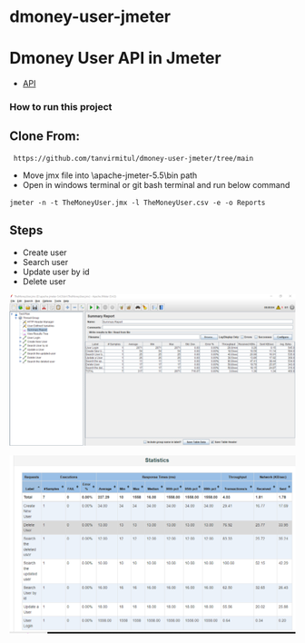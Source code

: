 # dmoney-user-jmeter
# Dmoney User API in Jmeter

- [API](http://dmoney.professionaltrainingbd.com/)

### **How to run this project**

## **Clone From**:

```
 https://github.com/tanvirmitul/dmoney-user-jmeter/tree/main
```

- Move jmx file into \apache-jmeter-5.5\bin path
- Open in windows terminal or git bash terminal and run below command

```
jmeter -n -t TheMoneyUser.jmx -l TheMoneyUser.csv -e -o Reports
```
## Steps
- Create user
- Search user
- Update user by id
- Delete user

![](./summary_report.png)

![](./html_report.png)

